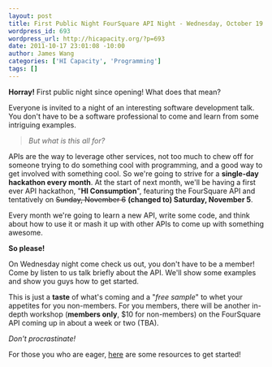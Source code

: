 ```yaml
--- 
layout: post
title: First Public Night FourSquare API Night - Wednesday, October 19
wordpress_id: 693
wordpress_url: http://hicapacity.org/?p=693
date: 2011-10-17 23:01:08 -10:00
author: James Wang
categories: ['HI Capacity', 'Programming']
tags: []
---
```

<strong>Horray!</strong> First public night since opening! What does that mean?

Everyone is invited to a night of an interesting software development talk. You don't have to be a software professional to come and learn from some intriguing examples.
<blockquote><em>But what is this all for?</em></blockquote>
APIs are the way to leverage other services, not too much to chew off for someone trying to do something cool with programming, and a good way to get involved with something cool. So we're going to strive for a <strong>single-day hackathon every month</strong>. At the start of next month, we'll be having a first ever API hackathon, "<strong>HI Consumption</strong>", featuring the FourSquare API and tentatively on <del>Sunday, November 6</del> <strong>(changed to) Saturday, November 5</strong>.

Every month we're going to learn a new API, write some code, and think about how to use it or mash it up with other APIs to come up with something awesome.

<strong>So please!</strong>

<strong></strong>On Wednesday night come check us out, you don't have to be a member! Come by listen to us talk briefly about the API. We'll show some examples and show you guys how to get started.

This is just a <strong>taste</strong> of what's coming and a "<em>free sample</em>" to whet your appetites for you non-members. For you members, there will be another in-depth workshop (<strong>members only</strong>, $10 for non-members) on the FourSquare API coming up in about a week or two (TBA).

<em>Don't procrastinate!</em>

For those you who are eager, <a title="FourSquare Resources" href="http://hicapacity.org/foursquare-resources/">here</a> are some resources to get started!
